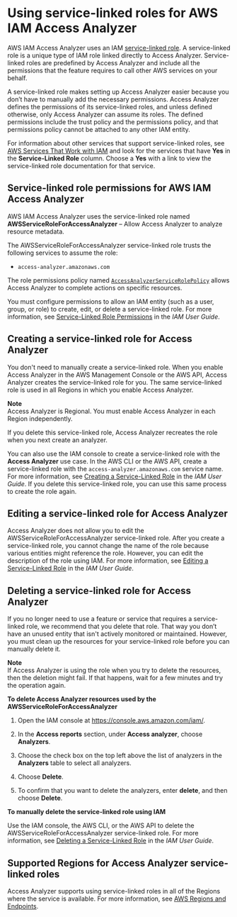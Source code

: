 # Using service\-linked roles for AWS IAM Access Analyzer<a name="access-analyzer-using-service-linked-roles"></a>

AWS IAM Access Analyzer uses an IAM [ service\-linked role](https://docs.aws.amazon.com/IAM/latest/UserGuide/id_roles_terms-and-concepts.html#iam-term-service-linked-role)\. A service\-linked role is a unique type of IAM role linked directly to Access Analyzer\. Service\-linked roles are predefined by Access Analyzer and include all the permissions that the feature requires to call other AWS services on your behalf\.

A service\-linked role makes setting up Access Analyzer easier because you don’t have to manually add the necessary permissions\. Access Analyzer defines the permissions of its service\-linked roles, and unless defined otherwise, only Access Analyzer can assume its roles\. The defined permissions include the trust policy and the permissions policy, and that permissions policy cannot be attached to any other IAM entity\.

For information about other services that support service\-linked roles, see [AWS Services That Work with IAM](https://docs.aws.amazon.com/IAM/latest/UserGuide/reference_aws-services-that-work-with-iam.html) and look for the services that have **Yes** in the **Service\-Linked Role** column\. Choose a **Yes** with a link to view the service\-linked role documentation for that service\.

## Service\-linked role permissions for AWS IAM Access Analyzer<a name="slr-permissions"></a>

AWS IAM Access Analyzer uses the service\-linked role named **AWSServiceRoleForAccessAnalyzer** – Allow Access Analyzer to analyze resource metadata\.

The AWSServiceRoleForAccessAnalyzer service\-linked role trusts the following services to assume the role:
+ `access-analyzer.amazonaws.com`

The role permissions policy named [`AccessAnalyzerServiceRolePolicy`](security-iam-awsmanpol.md#security-iam-aa-service-role-policy) allows Access Analyzer to complete actions on specific resources\.

You must configure permissions to allow an IAM entity \(such as a user, group, or role\) to create, edit, or delete a service\-linked role\. For more information, see [Service\-Linked Role Permissions](https://docs.aws.amazon.com/IAM/latest/UserGuide/using-service-linked-roles.html#service-linked-role-permissions) in the *IAM User Guide*\.

## Creating a service\-linked role for Access Analyzer<a name="create-slr"></a>

You don't need to manually create a service\-linked role\. When you enable Access Analyzer in the AWS Management Console or the AWS API, Access Analyzer creates the service\-linked role for you\. The same service\-linked role is used in all Regions in which you enable Access Analyzer\.

**Note**  
Access Analyzer is Regional\. You must enable Access Analyzer in each Region independently\.

If you delete this service\-linked role, Access Analyzer recreates the role when you next create an analyzer\.

You can also use the IAM console to create a service\-linked role with the **Access Analyzer** use case\. In the AWS CLI or the AWS API, create a service\-linked role with the `access-analyzer.amazonaws.com` service name\. For more information, see [Creating a Service\-Linked Role](https://docs.aws.amazon.com/IAM/latest/UserGuide/using-service-linked-roles.html#create-service-linked-role) in the *IAM User Guide*\. If you delete this service\-linked role, you can use this same process to create the role again\.

## Editing a service\-linked role for Access Analyzer<a name="edit-slr"></a>

Access Analyzer does not allow you to edit the AWSServiceRoleForAccessAnalyzer service\-linked role\. After you create a service\-linked role, you cannot change the name of the role because various entities might reference the role\. However, you can edit the description of the role using IAM\. For more information, see [Editing a Service\-Linked Role](https://docs.aws.amazon.com/IAM/latest/UserGuide/using-service-linked-roles.html#edit-service-linked-role) in the *IAM User Guide*\.

## Deleting a service\-linked role for Access Analyzer<a name="delete-slr"></a>

If you no longer need to use a feature or service that requires a service\-linked role, we recommend that you delete that role\. That way you don’t have an unused entity that isn't actively monitored or maintained\. However, you must clean up the resources for your service\-linked role before you can manually delete it\.

**Note**  
If Access Analyzer is using the role when you try to delete the resources, then the deletion might fail\. If that happens, wait for a few minutes and try the operation again\.

**To delete Access Analyzer resources used by the AWSServiceRoleForAccessAnalyzer**

1. Open the IAM console at [https://console\.aws\.amazon\.com/iam/](https://console.aws.amazon.com/iam/)\.

1. In the **Access reports** section, under **Access analyzer**, choose **Analyzers**\.

1. Choose the check box on the top left above the list of analyzers in the **Analyzers** table to select all analyzers\.

1. Choose **Delete**\.

1. To confirm that you want to delete the analyzers, enter **delete**, and then choose **Delete**\.

**To manually delete the service\-linked role using IAM**

Use the IAM console, the AWS CLI, or the AWS API to delete the AWSServiceRoleForAccessAnalyzer service\-linked role\. For more information, see [Deleting a Service\-Linked Role](https://docs.aws.amazon.com/IAM/latest/UserGuide/using-service-linked-roles.html#delete-service-linked-role) in the *IAM User Guide*\.

## Supported Regions for Access Analyzer service\-linked roles<a name="slr-regions"></a>

Access Analyzer supports using service\-linked roles in all of the Regions where the service is available\. For more information, see [AWS Regions and Endpoints](https://docs.aws.amazon.com/general/latest/gr/rande.html)\.